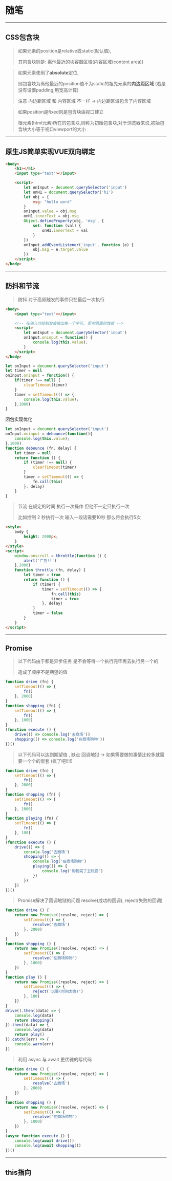 # 随笔

---

## CSS包含块

> 如果元素的position是relative或static(默认值),
> 
> 其包含块则是: 离他最近的块容器区域(内容区域(content area))

> 如果元素使用了**absolute**定位,
> 
> 则包含块为离他最近的position值不为static的祖先元素的**内边距区域** (若是没有设置padding,用宽高计算)
> 
> 注意 内边距区域 和 内容区域 不一样 → 内边距区域包含了内容区域

> 如果position是fixed则是包含块由视口建立
> 
> 根元素(html元素)所在的包含块,则称为初始包含块,对于浏览器来说,初始包含块大小等于视口viewport的大小

---

## 原生JS简单实现VUE双向绑定

```html
<body>
    <h1></h1>
    <input type="text"></input>

    <script>
        let onInput = document.querySelector('input')
        let onH1 = document.querySelector('h1')
        let obj = {
            msg: "hello word"
        }
        onInput.value = obj.msg
        onH1.innerText = obj.msg
        Object.defineProperty(obj, 'msg', {
            set: function (val) {
                onH1.innerText = val
            }
        })
        onInput.addEventListener('input', function (e) {
            obj.msg = e.target.value
        })
    </script>
</body>
```

---

## 防抖和节流

> 防抖 对于高频触发的事件只在最后一次执行

```html
<body>
    <input type="text"></input>

	<!-- 在输入时控制台会输出每一个字符, 影响页面的性能 -->
    <script>
        let onInput = document.querySelector('input')
        onInput.oninput = function() {
            console.log(this.value);
        }
    </script>
</body>
```

```js
let onInput = document.querySelector('input')
let timer = null
onInput.oninput = function() {
    if(timer !== null) {
        clearTimeout(timer)
    }
    timer = setTimeout(() => {
        console.log(this.value);
    },1000)
}
```

闭包实现优化

```js
let onInput = document.querySelector('input')
onInput.oninput = debounce(function(){
    console.log(this.value);
},1000)
function debounce (fn, delay) {
    let timer = null
    return function () {
        if (timer !== null) {
            clearTimeout(timer)
        }
        timer = setTimeout(() => {
            fn.call(this)
        }, delay)
    }
}
```

> 节流 在规定的时间 执行一次操作 但他不一定只执行一次
> 
> 比如控制 2 秒执行一次 输入一段话需要10秒 那么将会执行5次

```html
<style>
    body {
        height: 2000px;
    }
</style>
<script>
    window.onscroll = throttle(function () {
        alert('广告!!')
    },2000)
    function throttle (fn, delay) {
        let timer = true
        return function () {
            if (timer) {
                timer = setTimeout(() => {
                    fn.call(this)
                    timer = true
                }, delay)
            }
            timer = false
        }
    }
</script>
```

---

## Promise

> 以下代码由于都是异步任务 是不会等待一个执行完毕再去执行另一个的
> 
> 造成了顺序不是期望的值

```js
function drive (fn) {
    setTimeout(() => {
        fn()
    }, 2000)
}
function shopping (fn) {
    setTimeout(() => {
        fn()
    }, 1000)
}
(function execute () {
    drive(() => console.log('去商场'))
    shopping(() => console.log('在商场购物'))
})()
```

> 以下代码可以达到期望值 , 缺点 回调地狱 → 如果需要做的事情比较多就需要一个个的嵌套 (疯了吧!!!!)

```js
function drive (fn) {
    setTimeout(() => {
        fn()
    }, 2000)
}
function shopping (fn) {
    setTimeout(() => {
        fn()
    }, 1000)
}
function playing (fn) {
    setTimeout(() => {
        fn()
    }, 100)
}
(function execute () {
    drive(() => {
        console.log('去商场')
        shopping(() => {
            console.log('在商场购物')
            playing(() => {
                console.log('购物完了去玩耍')
            })
        })
    })
})()
```

> Promise解决了回调地狱的问题 resolve(成功的回调), reject(失败的回调)

```js
function drive () {
    return new Promise((resolve, reject) => {
        setTimeout(() => {
            resolve('去商场')
        }, 2000)
    })
}
function shopping () {
    return new Promise((resolve, reject) => {
        setTimeout(() => {
            resolve('在商场购物')
        }, 1000)
    })
}
function play () {
    return new Promise((resolve, reject) => {
        setTimeout(() => {
            reject('玩耍(时间太晚)')
        }, 100)
    })
}
drive().then((data) => {
    console.log(data)
    return shopping()
}).then((data) => {
    console.log(data)
    return play()
}).catch((err) => {
    console.warn(err)
})
```

> 利用 async 与 await 更优雅的写代码

```js
function drive () {
    return new Promise((resolve, reject) => {
        setTimeout(() => {
            resolve('去商场')
        }, 2000)
    })
}
function shopping () {
    return new Promise((resolve, reject) => {
        setTimeout(() => {
            resolve('在商场购物')
        }, 1000)
    })
}
(async function execute () {
    console.log(await drive())
    console.log(await shopping())
})()
```

---

## this指向


